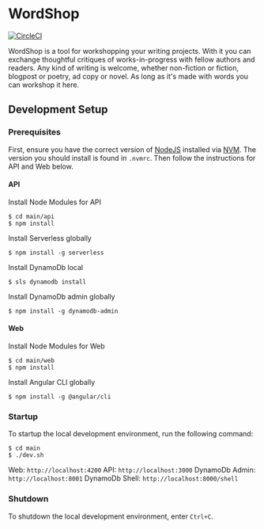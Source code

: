 # WordShop

[![CircleCI](https://circleci.com/gh/WordShopApp/main/tree/master.svg?style=svg&circle-token=62aa93b79fc559a39add5f170f19c7bbc173f5d7)](https://circleci.com/gh/WordShopApp/main/tree/master)

WordShop is a tool for workshopping your writing projects. With it you can exchange thoughtful critiques of works-in-progress with  fellow authors and readers. Any kind of writing is welcome, whether non-fiction or fiction, blogpost or poetry, ad copy or novel. As long as it's made with words you can workshop it here.


## Development Setup

### Prerequisites

First, ensure you have the correct version of [NodeJS](https://nodejs.org/en/) installed via [NVM](https://github.com/creationix/nvm). The version you should install is found in ```.nvmrc```. Then follow the instructions for API and Web below.

#### API

Install Node Modules for API

```
$ cd main/api
$ npm install
```

Install Serverless globally

```
$ npm install -g serverless
```

Install DynamoDb local

```
$ sls dynamodb install
```

Install DynamoDb admin globally

```
$ npm install -g dynamodb-admin
```

#### Web

Install Node Modules for Web

```
$ cd main/web
$ npm install
```

Install Angular CLI globally

```
$ npm install -g @angular/cli
```


### Startup

To startup the local development environment, run the following command:

```
$ cd main
$ ./dev.sh
```

Web: ```http://localhost:4200```
API: ```http://localhost:3000```
DynamoDb Admin: ```http://localhost:8001```
DynamoDb Shell: ```http://localhost:8000/shell```



### Shutdown

To shutdown the local development environment, enter ```Ctrl+C```.